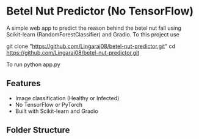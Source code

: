 # Betel Nut Predictor (No TensorFlow)

A simple web app to predict the reason behind the betel nut fall using Scikit-learn (RandomForestClassifier) and Gradio.
To this project use

git clone "https://github.com/Lingaraj08/betel-nut-predictor.git"
cd https://github.com/Lingaraj08/betel-nut-predictor.git

To run 
python app.py

## Features
- Image classification (Healthy or Infected)
- No TensorFlow or PyTorch
- Built with Scikit-learn and Gradio

## Folder Structure
